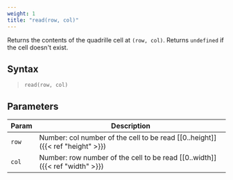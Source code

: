 ```yaml
---
weight: 1
title: "read(row, col)"
---
```


Returns the contents of the quadrille cell at `(row, col)`. Returns `undefined` if the cell doesn't exist.

## Syntax

> `read(row, col)`

## Parameters

| Param    | Description                                                                     |
|----------|---------------------------------------------------------------------------------|
| `row`    | Number: col number of the cell to be read [[0..height]]({{< ref "height" >}}) |
| `col`    | Number: row number of the cell to be read [[0..width]]({{< ref "width" >}})   |